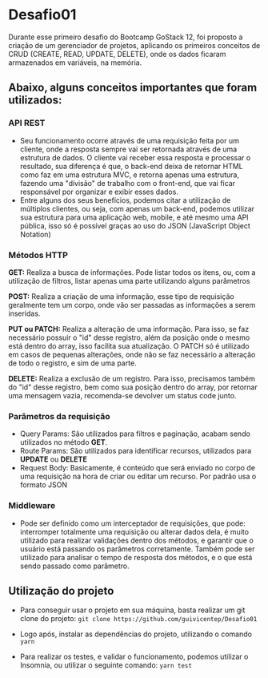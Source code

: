 # Desafio01
Durante esse primeiro desafio do Bootcamp GoStack 12, foi proposto a criação de um gerenciador de projetos, aplicando os primeiros conceitos de CRUD (CREATE, READ, UPDATE, DELETE), onde os dados ficaram armazenados em variáveis, na memória.

## Abaixo, alguns conceitos importantes que foram utilizados:

### API REST
- Seu funcionamento ocorre através de uma requisição feita por um cliente, onde a resposta sempre vai ser retornada através de uma estrutura de dados. O cliente vai receber essa resposta e processar o resultado, sua diferença é que, o back-end deixa de retornar HTML como faz em uma estrutura MVC, e retorna apenas uma estrutura, fazendo uma "divisão" de trabalho com o front-end, que vai ficar responsável por organizar e exibir esses dados.
- Entre alguns dos seus benefícios, podemos citar a utilização de múltiplos clientes, ou seja, com apenas um back-end, podemos utilizar sua estrutura para uma aplicação web, mobile, e até mesmo uma API pública, isso só é possível graças ao uso do JSON (JavaScript Object Notation)

### Métodos HTTP
 <strong> GET:</strong> Realiza a busca de informações. Pode listar todos os itens, ou, com a utilização de filtros, listar apenas uma parte utilizando alguns parâmetros 

 <strong> POST:</strong> Realiza a criação de uma informação, esse tipo de requisição geralmente tem um corpo, onde vão ser passadas as informações a serem inseridas.

 <strong>PUT ou PATCH:</strong> Realiza a alteração de uma informação. Para isso, se faz necessário possuir o "id" desse registro, além da posição onde o mesmo está dentro do array, isso facilita sua atualização. O PATCH só é utilizado em casos de pequenas alterações, onde não se faz necessário a alteração de todo o registro, e sim de uma parte.

 <strong>DELETE:</strong> Realiza a exclusão de um registro. Para isso, precisamos também do "id" desse registro, bem como sua posição dentro do array, por retornar uma mensagem vazia, recomenda-se devolver um status code junto.
 
### Parâmetros da requisição

- Query Params: São utilizados para filtros e paginação, acabam sendo utilizados no método <strong>GET</strong>.
- Route Params: São utilizados para identificar recursos, utilizados para <strong>UPDATE</strong> ou <strong>DELETE</strong>
- Request Body: Basicamente, é conteúdo que será enviado no corpo de uma requisição na hora de criar ou editar um recurso. Por padrão usa o formato JSON

### Middleware
- Pode ser definido como um interceptador de requisições, que pode: interromper totalmente uma requisição ou alterar dados dela, é muito utilizado para realizar validações dentro dos métodos, e garantir que o usuário está passando os parâmetros corretamente. Também pode ser utilizado para analisar o tempo de resposta dos métodos, e o que está sendo passado como parâmetro.


## Utilização do projeto
- Para conseguir usar o projeto em sua máquina, basta realizar um git clone do projeto:
``` git clone https://github.com/guivicentep/Desafio01 ``` 

- Logo após, instalar as dependências do projeto, utilizando o comando ```yarn``` 

- Para realizar os testes, e validar o funcionamento, podemos utilizar o Insomnia, ou utilizar o seguinte comando:
``` yarn test ```

 


